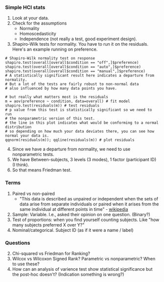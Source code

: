 ### Simple HCI stats

1. Look at your data.
2. Check for the assumptions
    - Normality
    - Homoscedasticity
    - Independence (not really a test, good experiment design).
3. Shapiro-Wilk tests for normality. You have to run it on the residuals. Here's an example running on preference.

```
# Shapiro-Wilk normality test on response
shapiro.test(overall[overall$condition == "off",]$preference)
shapiro.test(overall[overall$condition == "auto",]$preference)
shapiro.test(overall[overall$condition == "manual",]$preference)
# A statistically significant result here indicates a departure from normality.
# But a lot of the tests are fairly robust to non-normal data
# also influenced by how many data points you have.

# but really what matters most is the residuals
m = aov(preference ~ condition, data=overall) # fit model
shapiro.test(residuals(m)) # test residuals
# p value from this test is statistically significant so we need to run
# the nonparametric version of this test.
# the line in this plot indicates what would be conforming to a normal distribution
# so depending on how much your data deviates there, you can see how normal your data is.
qqnorm(residuals(m)); qqline(residuals(m)) # plot residuals

```

4. Since we have a departure from normality, we need to use nonparametric tests.
4. We have Between-subjects, 3 levels (3 modes), 1 factor (participant ID) (I think).
5. So that means Friedman test.

### Terms
1. Paired vs non-paired
    - "This data is described as unpaired or independent when the sets of data arise from separate individuals or paired when it arises from the same individual at different points in time" - [wikipedia](https://en.m.wikipedia.org/wiki/Paired_data)
2. Sample: Variable. I.e., asked their opinion on one question. (Binary?)
3. Test of proportions: when you find yourself counting subjects. Like "how many subjects preferred X over Y?"
4. Nominal/categorical. Subject ID (as if it were a name / label)

### Questions
2. Chi-squared vs Friedman for Ranking?
3. Wilcox vs Wilcoxon Signed Rank? Parametric vs nonparametric? When to use these?
4. How can an analysis of varience test show statistical significance but the post-hoc doesn't? (Indication something is wrong?) 
